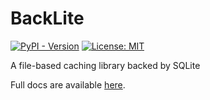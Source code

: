 # BackLite

[![PyPI - Version](https://img.shields.io/pypi/v/backlite.svg)](https://pypi.org/project/backlite)
[![License: MIT](https://img.shields.io/badge/License-MIT-yellow.svg)](https://opensource.org/licenses/MIT)

A file-based caching library backed by SQLite

Full docs are available [here](https://ryanmorshead.com/backlite).
